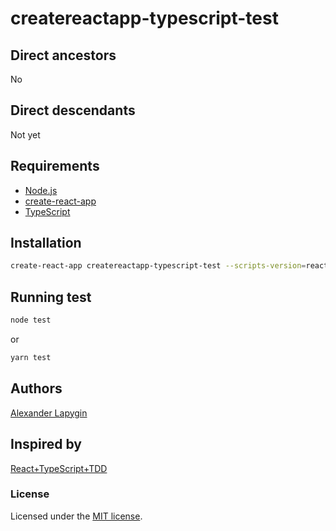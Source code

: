 # createreactapp-typescript-test

## Direct ancestors

No

## Direct descendants

Not yet

## Requirements

* [Node.js](https://nodejs.org/en/download/package-manager/)
* [create-react-app](https://facebook.github.io/create-react-app/)
* [TypeScript](https://www.typescriptlang.org/)

## Installation

```sh
create-react-app createreactapp-typescript-test --scripts-version=react-scripts-ts
```

## Running test

```sh
node test
```

or

```sh
yarn test
```

## Authors

[Alexander Lapygin](https://github.com/AlexanderLapygin)

## Inspired by

[React+TypeScript+TDD](https://react-typescript-tdd.firebaseapp.com/)

### License

Licensed under the [MIT license](./LICENSE).
